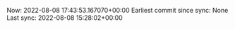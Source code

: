 Now: 2022-08-08 17:43:53.167070+00:00 Earliest commit since sync: None Last sync: 2022-08-08 15:28:02+00:00

